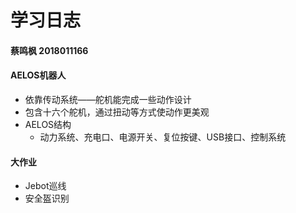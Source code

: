 # 学习日志

#### 蔡鸣枫 2018011166

#### AELOS机器人

* 依靠传动系统——舵机能完成一些动作设计
* 包含十六个舵机，通过扭动等方式使动作更美观
* AELOS结构
  * 动力系统、充电口、电源开关、复位按键、USB接口、控制系统

#### 大作业

* Jebot巡线
* 安全盔识别